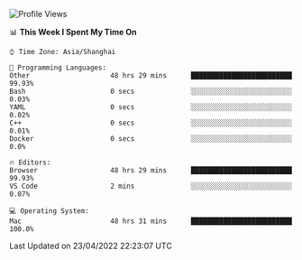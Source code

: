 <!--START_SECTION:waka-->
![Profile Views](http://img.shields.io/badge/Profile%20Views-5-blue)

📊 **This Week I Spent My Time On** 

```text
⌚︎ Time Zone: Asia/Shanghai

💬 Programming Languages: 
Other                    48 hrs 29 mins      █████████████████████████   99.93% 
Bash                     0 secs              ░░░░░░░░░░░░░░░░░░░░░░░░░   0.03% 
YAML                     0 secs              ░░░░░░░░░░░░░░░░░░░░░░░░░   0.02% 
C++                      0 secs              ░░░░░░░░░░░░░░░░░░░░░░░░░   0.01% 
Docker                   0 secs              ░░░░░░░░░░░░░░░░░░░░░░░░░   0.0%

🔥 Editors: 
Browser                  48 hrs 29 mins      █████████████████████████   99.93% 
VS Code                  2 mins              ░░░░░░░░░░░░░░░░░░░░░░░░░   0.07%

💻 Operating System: 
Mac                      48 hrs 31 mins      █████████████████████████   100.0%

```


 Last Updated on 23/04/2022 22:23:07 UTC
<!--END_SECTION:waka-->
